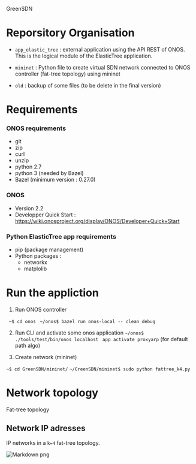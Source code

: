 GreenSDN

# Reporsitory Organisation
* ``app_elastic_tree`` : external application using the API REST of ONOS. This is the logical module of the ElasticTree application.

* ``mininet`` : Python file to create virtual  SDN network connected to ONOS controller (fat-tree topology) using mininet

* ``old`` : backup of some files (to be delete in the final version)

# Requirements
### ONOS requirements
* git
* zip
* curl
* unzip
* python 2.7
* python 3 (needed by Bazel)
* Bazel (minimum version : 0.27.0)

### ONOS
* Version 2.2
* Developper Quick Start : https://wiki.onosproject.org/display/ONOS/Developer+Quick+Start

### Python ElasticTree app requirements
* pip (package management)
* Python packages :
    *   networkx
    *   matplolib

# Run the appliction

1. Run ONOS controller

``` ~$ cd onos```
``` ~/onos$ bazel run onos-local -- clean debug```

2. Run CLI and activate some onos application
``` ~/onos$ ./tools/test/bin/onos localhost ```
``` app activate proxyarp``` (for default path algo)

3. Create network (mininet)

``` ~$ cd GreenSDN/mininet/ ```
``` ~/GreenSDN/mininet$ sudo python fattree_k4.py ```

# Network topology

Fat-tree topology

## Network IP adresses
IP networks in a ```k=4``` fat-tree topology.

<img src="network_GRAPH_16HOSTS(IP).png"
     alt="Markdown png"
     style="float: left; margin-right: 10px;" />
